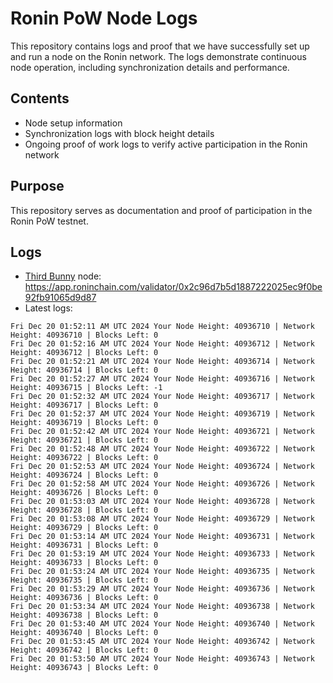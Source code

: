 # Ronin PoW Node Logs

This repository contains logs and proof that we have successfully set up and run a node on the Ronin network. The logs demonstrate continuous node operation, including synchronization details and performance.

## Contents

- Node setup information
- Synchronization logs with block height details
- Ongoing proof of work logs to verify active participation in the Ronin network

## Purpose

This repository serves as documentation and proof of participation in the Ronin PoW testnet.

## Logs

- [Third Bunny](https://thirdbunny.xyz/) node: https://app.roninchain.com/validator/0x2c96d7b5d1887222025ec9f0be92fb91065d9d87
- Latest logs:
```
Fri Dec 20 01:52:11 AM UTC 2024 Your Node Height: 40936710 | Network Height: 40936710 | Blocks Left: 0
Fri Dec 20 01:52:16 AM UTC 2024 Your Node Height: 40936712 | Network Height: 40936712 | Blocks Left: 0
Fri Dec 20 01:52:21 AM UTC 2024 Your Node Height: 40936714 | Network Height: 40936714 | Blocks Left: 0
Fri Dec 20 01:52:27 AM UTC 2024 Your Node Height: 40936716 | Network Height: 40936715 | Blocks Left: -1
Fri Dec 20 01:52:32 AM UTC 2024 Your Node Height: 40936717 | Network Height: 40936717 | Blocks Left: 0
Fri Dec 20 01:52:37 AM UTC 2024 Your Node Height: 40936719 | Network Height: 40936719 | Blocks Left: 0
Fri Dec 20 01:52:42 AM UTC 2024 Your Node Height: 40936721 | Network Height: 40936721 | Blocks Left: 0
Fri Dec 20 01:52:48 AM UTC 2024 Your Node Height: 40936722 | Network Height: 40936722 | Blocks Left: 0
Fri Dec 20 01:52:53 AM UTC 2024 Your Node Height: 40936724 | Network Height: 40936724 | Blocks Left: 0
Fri Dec 20 01:52:58 AM UTC 2024 Your Node Height: 40936726 | Network Height: 40936726 | Blocks Left: 0
Fri Dec 20 01:53:03 AM UTC 2024 Your Node Height: 40936728 | Network Height: 40936728 | Blocks Left: 0
Fri Dec 20 01:53:08 AM UTC 2024 Your Node Height: 40936729 | Network Height: 40936729 | Blocks Left: 0
Fri Dec 20 01:53:14 AM UTC 2024 Your Node Height: 40936731 | Network Height: 40936731 | Blocks Left: 0
Fri Dec 20 01:53:19 AM UTC 2024 Your Node Height: 40936733 | Network Height: 40936733 | Blocks Left: 0
Fri Dec 20 01:53:24 AM UTC 2024 Your Node Height: 40936735 | Network Height: 40936735 | Blocks Left: 0
Fri Dec 20 01:53:29 AM UTC 2024 Your Node Height: 40936736 | Network Height: 40936736 | Blocks Left: 0
Fri Dec 20 01:53:34 AM UTC 2024 Your Node Height: 40936738 | Network Height: 40936738 | Blocks Left: 0
Fri Dec 20 01:53:40 AM UTC 2024 Your Node Height: 40936740 | Network Height: 40936740 | Blocks Left: 0
Fri Dec 20 01:53:45 AM UTC 2024 Your Node Height: 40936742 | Network Height: 40936742 | Blocks Left: 0
Fri Dec 20 01:53:50 AM UTC 2024 Your Node Height: 40936743 | Network Height: 40936743 | Blocks Left: 0
```
